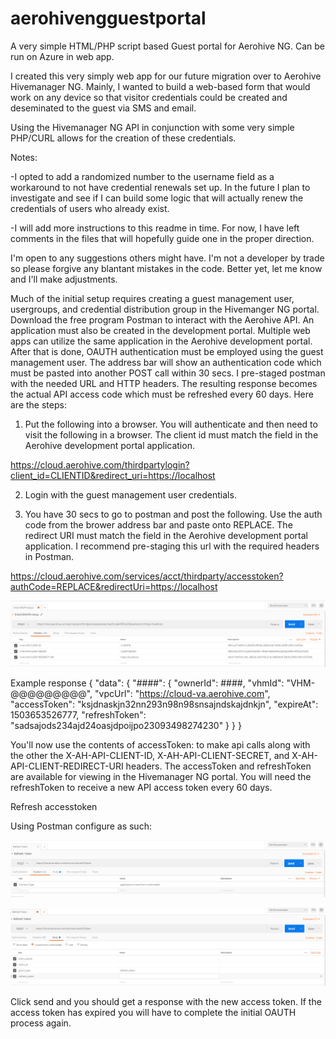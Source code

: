 # aerohivengguestportal
A very simple HTML/PHP script based Guest portal for Aerohive NG. Can be run on Azure in web app. 

I created this very simply web app for our future migration over to Aerohive Hivemanager NG. Mainly, I wanted to build a web-based form that would work on any device so that visitor credentials could be created and deseminated
to the guest via SMS and email.

Using the Hivemanager NG API in conjunction with some very simple PHP/CURL allows for the creation of these credentials.

Notes:

-I opted to add a randomized number to the username field as a workaround to not have credential renewals set up. 
In the future I plan to investigate and see if I can build some logic that will actually renew the credentials
of users who already exist.

-I will add more instructions to this readme in time. For now, I have left comments in the files that will hopefully
guide one in the proper direction.

I'm open to any suggestions others might have. I'm not a developer by trade so please forgive any blantant mistakes in the code. Better yet, let me know and I'll make adjustments.

Much of the initial setup requires creating a guest management user, usergroups, and credential distribution group in the Hivemanger NG portal. Download the free program Postman to interact with the Aerohive API. An application must also be created in the development portal. Multiple web apps can utilize the same application in the Aerohive development portal. After that is done, OAUTH authentication must be employed using the guest management user. The address bar will show an authentication code which must be pasted into another POST call within 30 secs. I pre-staged postman with the needed URL and HTTP headers. The resulting response becomes the actual API access code which must be refreshed every 60 days. Here are the steps:

1. Put the following into a browser. You will authenticate and then need to visit the following in a browser. The client id must match the field in the Aerohive development portal application.

https://cloud.aerohive.com/thirdpartylogin?client_id=CLIENTID&redirect_uri=https://localhost

2. Login with the guest management user credentials.

3. You have 30 secs to go to postman and post the following. Use the auth code from the brower address bar and paste onto REPLACE. The redirect URI must match the field in the Aerohive development portal application. I recommend pre-staging this url with the required headers in Postman.

https://cloud.aerohive.com/services/acct/thirdparty/accesstoken?authCode=REPLACE&redirectUri=https://localhost

<p><img src="https://raw.githubusercontent.com/FPU-NS/aerohiveng_guestportal/master/images/postman_initialoauth.png"><p>

Example response
{
    "data": {
        "####": {
            "ownerId": ####,
            "vhmId": "VHM-@@@@@@@@@",
            "vpcUrl": "https://cloud-va.aerohive.com",
            "accessToken": "ksjdnaskjn32nn293n98n98snsajndskajdnkjn",
            "expireAt": 1503653526777,
            "refreshToken": "sadsajods234ajd24oasjdpoijpo23093498274230"
        }
    }
}

You'll now use the contents of accessToken: to make api calls along with the other the X-AH-API-CLIENT-ID, X-AH-API-CLIENT-SECRET, and X-AH-API-CLIENT-REDIRECT-URI headers. The accessToken and refreshToken are available for viewing in the Hivemanager NG portal. You will need the refreshToken to receive a new API access token every 60 days.

Refresh accesstoken

Using Postman configure as such:
<p><img src="https://raw.githubusercontent.com/FPU-NS/aerohiveng_guestportal/master/images/postman_refreshaccesstoken01.png"><p>
<p><img src="https://raw.githubusercontent.com/FPU-NS/aerohiveng_guestportal/master/images/postman_refreshaccesstoken02.png"><p>

Click send and you should get a response with the new access token. If the access token has expired you will have to complete the initial OAUTH process again.
